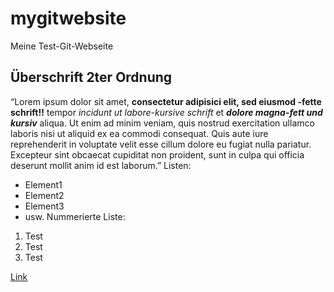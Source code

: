 # mygitwebsite
Meine Test-Git-Webseite
## Überschrift 2ter Ordnung
“Lorem ipsum dolor sit amet, **consectetur adipisici elit, sed eiusmod -fette schrift!!** tempor _incidunt ut labore-kursive schrift_ et ***dolore magna-fett und kursiv*** aliqua. Ut enim ad minim veniam, quis nostrud exercitation ullamco laboris nisi ut aliquid ex ea commodi consequat. Quis aute iure reprehenderit in voluptate velit esse cillum dolore eu fugiat nulla pariatur. Excepteur sint obcaecat cupiditat non proident, sunt in culpa qui officia deserunt mollit anim id est laborum.” 
Listen:
- Element1
- Element2
- Element3
- usw.
Nummerierte Liste:
1. Test
2. Test
3. Test

[Link](https://google.com)
